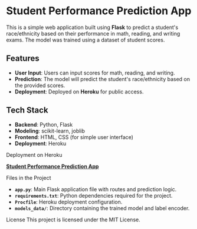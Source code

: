 # Student Performance Prediction App

This is a simple web application built using **Flask** to predict a student's race/ethnicity based on their performance in math, reading, and writing exams. The model was trained using a dataset of student scores.

## Features
- **User Input**: Users can input scores for math, reading, and writing.
- **Prediction**: The model will predict the student's race/ethnicity based on the provided scores.
- **Deployment**: Deployed on **Heroku** for public access.

## Tech Stack
- **Backend**: Python, Flask
- **Modeling**: scikit-learn, joblib
- **Frontend**: HTML, CSS (for simple user interface)
- **Deployment**: Heroku


Deployment on Heroku
 
[**Student Performance Prediction App**](https://student-performance-app-95e2e4e376fc.herokuapp.com)



Files in the Project
- **`app.py`**: Main Flask application file with routes and prediction logic.
- **`requirements.txt`**: Python dependencies required for the project.
- **`Procfile`**: Heroku deployment configuration.
- **`models_data/`**: Directory containing the trained model and label encoder.



License
This project is licensed under the MIT License.
